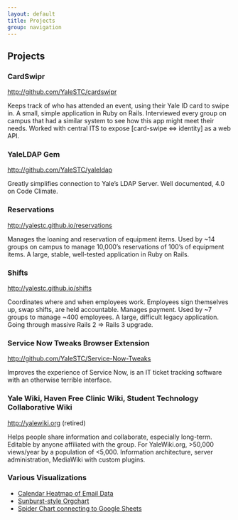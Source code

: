 ```yaml
---
layout: default
title: Projects
group: navigation
---
```


## Projects

### CardSwipr
<http://github.com/YaleSTC/cardswipr>

Keeps track of who has attended an event, using their Yale ID card to swipe in. A small, simple application in Ruby on Rails. Interviewed every group on campus that had a similar system to see how this app might meet their needs. Worked with central ITS to expose [card-swipe ⇔ identity] as a web API.

### YaleLDAP Gem
<http://github.com/YaleSTC/yaleldap>

Greatly simplifies connection to Yale’s LDAP Server. Well documented, 4.0 on Code Climate.

### Reservations
<http://yalestc.github.io/reservations>

Manages the loaning and reservation of equipment items. Used by ~14 groups on campus to manage 10,000’s reservations of 100’s of equipment items. A large, stable, well-tested application in Ruby on Rails.

### Shifts
<http://yalestc.github.io/shifts>

Coordinates where and when employees work. Employees sign themselves up, swap shifts, are held accountable. Manages payment. Used by ~7 groups to manage ~400 employees. A large, difficult legacy application. Going through massive Rails 2 => Rails 3 upgrade.

### Service Now Tweaks Browser Extension
<http://github.com/YaleSTC/Service-Now-Tweaks>

Improves the experience of Service Now, is an IT ticket tracking software with an otherwise terrible interface.

### Yale Wiki, Haven Free Clinic Wiki, Student Technology Collaborative Wiki
<http://yalewiki.org> (retired)

Helps people share information and collaborate, especially long-term. Editable by anyone affiliated with the group. For YaleWiki.org, &gt;50,000 views/year by a population of &lt;5,000. Information architecture, server administration, MediaWiki with custom plugins.

### Various Visualizations
- [Calendar Heatmap of Email Data](https://github.com/caseywatts/gmail-stats-plotting)
- [Sunburst-style Orgchart](https://github.com/caseywatts/orgchart-sunburst)
- [Spider Chart connecting to Google Sheets](https://github.com/caseywatts/GoogleFormToRadarGraph)
